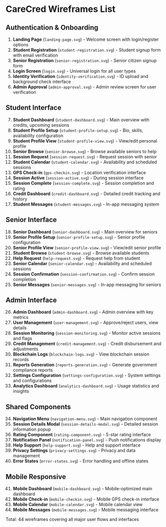 # CareCred Wireframes List

## Authentication & Onboarding
1. **Landing Page** (`landing-page.svg`) - Welcome screen with login/register options
2. **Student Registration** (`student-registration.svg`) - Student signup form with email verification
3. **Senior Registration** (`senior-registration.svg`) - Senior citizen signup form
4. **Login Screen** (`login.svg`) - Universal login for all user types
5. **Identity Verification** (`identity-verification.svg`) - ID upload and background check interface
6. **Admin Approval** (`admin-approval.svg`) - Admin review screen for user verification

## Student Interface
7. **Student Dashboard** (`student-dashboard.svg`) - Main overview with credits, upcoming sessions
8. **Student Profile Setup** (`student-profile-setup.svg`) - Bio, skills, availability configuration
9. **Student Profile View** (`student-profile-view.svg`) - View/edit personal profile
10. **Senior Browse** (`senior-browse.svg`) - Browse available seniors to help
11. **Session Request** (`session-request.svg`) - Request session with senior
12. **Student Calendar** (`student-calendar.svg`) - Availability and scheduled sessions
13. **GPS Check-in** (`gps-checkin.svg`) - Location verification interface
14. **Session Active** (`session-active.svg`) - During session interface
15. **Session Complete** (`session-complete.svg`) - Session completion and rating
16. **Credit Dashboard** (`credit-dashboard.svg`) - Detailed credit tracking and history
17. **Student Messages** (`student-messages.svg`) - In-app messaging system

## Senior Interface
18. **Senior Dashboard** (`senior-dashboard.svg`) - Main overview for seniors
19. **Senior Profile Setup** (`senior-profile-setup.svg`) - Senior profile configuration
20. **Senior Profile View** (`senior-profile-view.svg`) - View/edit senior profile
21. **Student Browse** (`student-browse.svg`) - Browse available students
22. **Help Request** (`help-request.svg`) - Request help from student
23. **Senior Calendar** (`senior-calendar.svg`) - Availability and scheduled sessions
24. **Session Confirmation** (`session-confirmation.svg`) - Confirm session completion
25. **Senior Messages** (`senior-messages.svg`) - In-app messaging for seniors

## Admin Interface
26. **Admin Dashboard** (`admin-dashboard.svg`) - Admin overview with key metrics
27. **User Management** (`user-management.svg`) - Approve/reject users, view details
28. **Session Monitoring** (`session-monitoring.svg`) - Monitor active sessions and flags
29. **Credit Management** (`credit-management.svg`) - Credit disbursement and adjustments
30. **Blockchain Logs** (`blockchain-logs.svg`) - View blockchain session records
31. **Reports Generation** (`reports-generation.svg`) - Generate government compliance reports
32. **Settings Configuration** (`settings-configuration.svg`) - System settings and configurations
33. **Analytics Dashboard** (`analytics-dashboard.svg`) - Usage statistics and insights

## Shared Components
34. **Navigation Menu** (`navigation-menu.svg`) - Main navigation component
35. **Session Details Modal** (`session-details-modal.svg`) - Detailed session information popup
36. **Rating Component** (`rating-component.svg`) - 5-star rating interface
37. **Notification Panel** (`notification-panel.svg`) - Push notifications display
38. **Help Support** (`help-support.svg`) - Help and support interface
39. **Privacy Settings** (`privacy-settings.svg`) - Privacy and data management
40. **Error States** (`error-states.svg`) - Error handling and offline states

## Mobile Responsive
41. **Mobile Dashboard** (`mobile-dashboard.svg`) - Mobile-optimized main dashboard
42. **Mobile Check-in** (`mobile-checkin.svg`) - Mobile GPS check-in interface
43. **Mobile Calendar** (`mobile-calendar.svg`) - Mobile calendar view
44. **Mobile Messages** (`mobile-messages.svg`) - Mobile messaging interface

Total: 44 wireframes covering all major user flows and interfaces